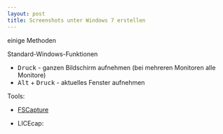 ```yaml
---
layout: post
title: Screenshots unter Windows 7 erstellen
---
```


einige Methoden

Standard-Windows-Funktionen

* <kbd>Druck</kbd> - ganzen Bildschirm aufnehmen (bei mehreren Monitoren alle Monitore)
* <kbd>Alt</kbd> + <kbd>Druck</kbd> - aktuelles Fenster aufnehmen

Tools:

* [FSCapture](http://www.aplusfreeware.com/categories/mmedia/FastStoneCapture.html)

* LICEcap: 
